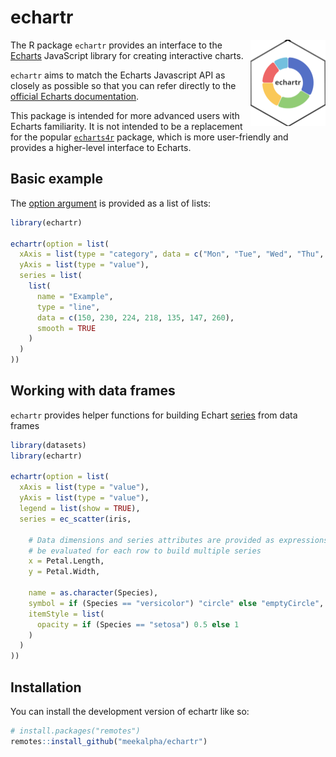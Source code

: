 
<!-- README.md is generated from README.Rmd. Please edit that file -->

# echartr

<!-- badges: start -->

<a href="https://meekalpha.github.io/echartr/"><img src="man/figures/logo.png" align="right" height="138" alt="echartr website" /></a>
<!-- badges: end -->

The R package `echartr` provides an interface to the
[Echarts](https://echarts.apache.org) JavaScript library for creating
interactive charts.

`echartr` aims to match the Echarts Javascript API as closely as
possible so that you can refer directly to the [official Echarts
documentation](https://echarts.apache.org/en/index.html).

This package is intended for more advanced users with Echarts
familiarity. It is not intended to be a replacement for the popular
[`echarts4r`](https://echarts4r.john-coene.com/) package, which is more
user-friendly and provides a higher-level interface to Echarts.

## Basic example

The [option argument](https://echarts.apache.org/en/option.html) is
provided as a list of lists:

``` r
library(echartr)

echartr(option = list(
  xAxis = list(type = "category", data = c("Mon", "Tue", "Wed", "Thu", "Fri", "Sat", "Sun")),
  yAxis = list(type = "value"),
  series = list(
    list(
      name = "Example",
      type = "line",
      data = c(150, 230, 224, 218, 135, 147, 260),
      smooth = TRUE
    )
  )
))
```

## Working with data frames

`echartr` provides helper functions for building Echart
[series](https://echarts.apache.org/en/option.html#series) from data
frames

``` r
library(datasets)
library(echartr)

echartr(option = list(
  xAxis = list(type = "value"),
  yAxis = list(type = "value"),
  legend = list(show = TRUE),
  series = ec_scatter(iris,
                      
    # Data dimensions and series attributes are provided as expressions that can 
    # be evaluated for each row to build multiple series
    x = Petal.Length,
    y = Petal.Width,
    
    name = as.character(Species),
    symbol = if (Species == "versicolor") "circle" else "emptyCircle",
    itemStyle = list(
      opacity = if (Species == "setosa") 0.5 else 1
    )
  )
))
```

## Installation

You can install the development version of echartr like so:

``` r
# install.packages("remotes")
remotes::install_github("meekalpha/echartr")
```
